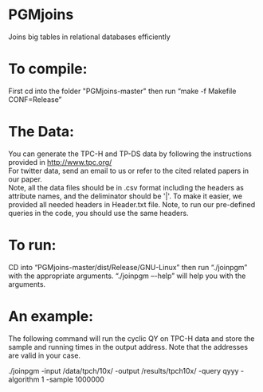 # PGMjoins
Joins big tables in relational databases efficiently

# To compile:
First cd into the folder "PGMjoins-master" then run “make -f Makefile CONF=Release”
# The Data:
You can generate the TPC-H and TP-DS data by following the instructions provided in http://www.tpc.org/   
For twitter data, send an email to us or refer to the cited related papers in our paper.  
Note, all the data files should be in .csv format including the headers as attribute names, and the deliminator should be '|'. To make it easier, we provided all needed headers in Header.txt file. Note, to run our pre-defined queries in the code, you should use the same headers.  
# To run:
CD into “PGMjoins-master/dist/Release/GNU-Linux” then run “./joinpgm” with the appropriate arguments.
“./joinpgm –-help” will help you with the arguments. 
# An example: 
The following command will run the cyclic QY on TPC-H data and store the sample and running times in the output address. Note that the addresses are valid in your case.

./joinpgm -input /data/tpch/10x/ -output /results/tpch10x/ -query qyyy -algorithm 1 -sample 1000000


